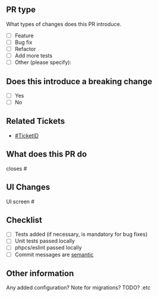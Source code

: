## PR type

What types of changes does this PR introduce.

- [ ] Feature
- [ ] Bug fix
- [ ] Refactor
- [ ] Add more tests
- [ ] Other (please specify):

## Does this introduce a breaking change

- [ ] Yes
- [ ] No

## Related Tickets

- [#TicketID](https://dev.sun-asterisk.com/issues/xxx)

## What does this PR do

closes #

## UI Changes

UI screen #

## Checklist

- [ ] Tests added (if necessary, is mandatory for bug fixes)
- [ ] Unit tests passed locally
- [ ] phpcs/eslint passed locally
- [ ] Commit messages are [semantic](https://www.conventionalcommits.org/)

## Other information

Any added configuration? Note for migrations? TODO? .etc
